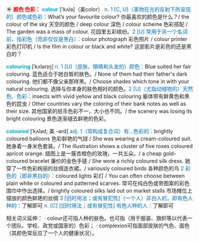 ☀ <font color="red">**颜色 色彩：**</font>
<font color="sky blue">**colour**</font> ['kʌlə]（美color）
<font color="#0070c0">n. 1 [C, U]（事物在光的反射下所呈现的）颜色或色彩：</font>What’s your favourite colour? 你最喜欢的颜色是什么？/ the colour of the sky 天空的颜色 / deep colour 深色 / colour scheme 色彩搭配 / The garden was a mass of colour. 花园里五彩缤纷。<font color="#0070c0">2 [U] 常用于另一个名词前，指彩色（而非仅仅是黑白）：</font>colour photograph 彩色照片 / colour printer 彩色打印机 / Is the film in colour or black and white? 这部影片是彩色的还是黑白的？
            
<font color="sky blue">**colouring**</font> [ˈkʌlərɪŋ]
<font color="#0070c0">n. 1 [U]（皮肤、眼睛和头发的）颜色：</font>Blue suited her fair colouring. 蓝色适合于她白皙的肤色。/ None of them had their father's dark colouring. 他们都不像父亲那样黑。/ Choose shades which tone in with your natural colouring. 选择与你本身的肤色相衬的颜色。<font color="#0070c0">2 [U]（尤指动植物的）天然色、色彩：</font>insects with vivid yellow and black colouring 躯体带有鲜黄色和黑色的昆虫 / Other countries vary the coloring of their bank notes as well as their size. 其他国家的纸币色彩不一，大小也不同。/ the scenery was losing its bright colouring 景色逐渐褪去鲜艳的色彩。

<font color="sky blue">**coloured**</font> [ˈkʌləd; 美 -ərd]
<font color="#0070c0">adj. 1（常构成复合词）有…色彩的：</font>brightly coloured balloons 色彩鲜艳的气球 / She was wearing a cream-coloured suit. 她身着一身米色套装。/ The illustration shows a cluster of five roses coloured apricot orange. 插图上是一簇杏橙色的玫瑰，一共五朵。/ a cheap gold-coloured bracelet 廉价的金色手链 / She wore a richly coloured silk dress. 她穿了一件色彩绚丽的丝绸连衣裙。/ variously coloured birds 各种颜色的鸟 <font color="#0070c0">2 彩色的（即非黑白的）：</font>coloured lights 彩灯 / You can often choose between plain white or coloured and patterned scarves. 常可在纯白色或带图案的彩色围巾中作出选择。/ brightly coloured silks laid out on market stalls 市场摊位上摆放的颜色鲜艳的丝绸 <font color="#0070c0">3 [旧时用法；或有冒犯性]（一个人）非白人的，即有色人种的：</font>了解即可 <font color="#0070c0">n. [C] [旧时用法；或有冒犯性] 有色人种的人：</font>了解即可

相关词义延伸：
· colour还可指人种的肤色。也可指（用于服装、旗帜等以代表一个团队、学校、政党或国家的）色彩；
· complexion可指面部皮肤的气色、面色（其颜色常反应了一个人的健康状况）。